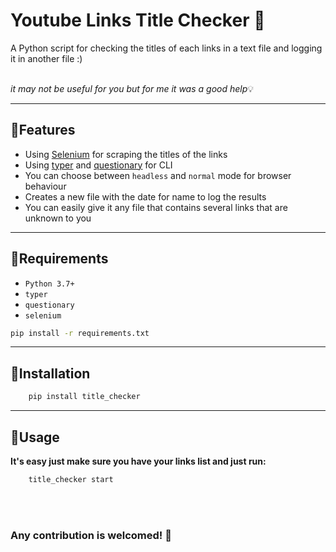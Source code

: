 # Youtube Links Title Checker 🔎

A Python script for checking the titles of each links in a text file and logging it in another file :)
<br></br>

_it may not be useful for you but for me it was a good help_💡


---------------------------------

## 🔹Features

- Using [Selenium](https://selenium-python.readthedocs.io/) for scraping the titles of the links
- Using [typer](https://typer.tiangolo.com/) and [questionary](https://questionary.readthedocs.io/en/stable/) for CLI
- You can choose between `headless` and `normal` mode for browser behaviour
- Creates a new file with the date for name to log the results
- You can easily give it any file that contains several links that are unknown to you

---------------------------------

## 🔹Requirements

- `Python 3.7+`
- `typer`
- `questionary`
- `selenium`
  
```bash
pip install -r requirements.txt
```

---------------------------------

## 🔹Installation

```bash
    pip install title_checker
```

--------------------------------

## 🔹Usage

**It's easy just make sure you have your links list and just run:**

```bash
    title_checker start
```

<br></br>

### Any contribution is welcomed! 🤞
